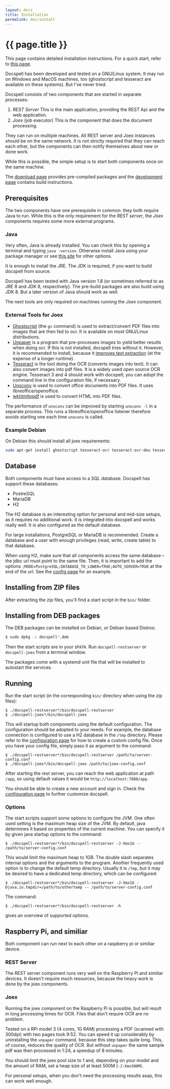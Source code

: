 ```yaml
---
layout: docs
title: Installation
permalink: doc/install
---
```


# {{ page.title }}

This page contains detailed installation instructions. For a quick
start, refer to [this page](../getit).

Docspell has been developed and tested on a GNU/Linux system. It may
run on Windows and MacOS machines, too (ghostscript and tesseract are
available on these systems). But I've never tried.

Docspell consists of two components that are started in separate
processes:

1. *REST Server* This is the main application, providing the REST Api
   and the web application.
2. *Joex* (job executor) This is the component that does the document
   processing.

They can run on multiple machines. All REST server and Joex instances
should be on the same network. It is not strictly required that they
can reach each other, but the components can then notify themselves
about new or done work.

While this is possible, the simple setup is to start both components
once on the same machine.

The [download page](https://github.com/eikek/docspell/releases)
provides pre-compiled packages and the [development page](../dev)
contains build instructions.


## Prerequisites

The two components have one prerequisite in common: they both require
Java to run. While this is the only requirement for the *REST server*,
the *Joex* components requires some more external programs.

### Java

Very often, Java is already installed. You can check this by opening a
terminal and typing `java -version`. Otherwise install Java using your
package manager or see [this site](https://adoptopenjdk.net/) for
other options.

It is enough to install the JRE. The JDK is required, if you want to
build docspell from source.

Docspell has been tested with Java version 1.8 (or sometimes referred
to as JRE 8 and JDK 8, respectively). The pre-build packages are also
build using JDK 8. But a later version of Java should work as well.

The next tools are only required on machines running the *Joex*
component.

### External Tools for Joex

- [Ghostscript](http://pages.cs.wisc.edu/~ghost/) (the `gs` command)
  is used to extract/convert PDF files into images that are then fed
  to ocr. It is available on most GNU/Linux distributions.
- [Unpaper](https://github.com/Flameeyes/unpaper) is a program that
  pre-processes images to yield better results when doing ocr. If this
  is not installed, docspell tries without it. However, it is
  recommended to install, because it [improves text
  extraction](https://github.com/tesseract-ocr/tesseract/wiki/ImproveQuality)
  (at the expense of a longer runtime).
- [Tesseract](https://github.com/tesseract-ocr/tesseract) is the tool
  doing the OCR (converts images into text). It can also convert
  images into pdf files. It is a widely used open source OCR engine.
  Tesseract 3 and 4 should work with docspell; you can adopt the
  command line in the configuration file, if necessary.
- [Unoconv](https://github.com/unoconv/unoconv) is used to convert
  office documents into PDF files. It uses libreoffice/openoffice.
- [wkhtmltopdf](https://wkhtmltopdf.org/) is used to convert HTML into
  PDF files.

The performance of `unoconv` can be improved by starting `unoconv -l`
in a separate process. This runs a libreoffice/openoffice listener
therefore avoids starting one each time `unoconv` is called.

### Example Debian

On Debian this should install all joex requirements:

``` bash
sudo apt-get install ghostscript tesseract-ocr tesseract-ocr-deu tesseract-ocr-eng unpaper unoconv wkhtmltopdf
```


## Database

Both components must have access to a SQL database. Docspell has
support these databases:

- PostreSQL
- MariaDB
- H2

The H2 database is an interesting option for personal and mid-size
setups, as it requires no additional work. It is integrated into
docspell and works really well. It is also configured as the default
database.

For large installations, PostgreSQL or MariaDB is recommended. Create
a database and a user with enough privileges (read, write, create
table) to that database.

When using H2, make sure that all components access the same database
– the jdbc url must point to the same file. Then, it is important to
add the options
`;MODE=PostgreSQL;DATABASE_TO_LOWER=TRUE;AUTO_SERVER=TRUE` at the end
of the url. See the [config page](configure#jdbc) for an example.


## Installing from ZIP files

After extracting the zip files, you'll find a start script in the
`bin/` folder.


## Installing from DEB packages

The DEB packages can be installed on Debian, or Debian based Distros:

``` bash
$ sudo dpkg -i docspell*.deb
```

Then the start scripts are in your `$PATH`. Run `docspell-restserver`
or `docspell-joex` from a terminal window.

The packages come with a systemd unit file that will be installed to
autostart the services.


## Running

Run the start script (in the corresponding `bin/` directory when using
the zip files):

```
$ ./docspell-restserver*/bin/docspell-restserver
$ ./docspell-joex*/bin/docspell-joex
```

This will startup both components using the default configuration. The
configuration should be adopted to your needs. For example, the
database connection is configured to use a H2 database in the `/tmp`
directory. Please refer to the [configuration page](configure) for how
to create a custom config file. Once you have your config file, simply
pass it as argument to the command:

```
$ ./docspell-restserver*/bin/docspell-restserver /path/to/server-config.conf
$ ./docspell-joex*/bin/docspell-joex /path/to/joex-config.conf
```

After starting the rest server, you can reach the web application at
path `/app`, so using default values it would be
`http://localhost:7880/app`.

You should be able to create a new account and sign in. Check the
[configuration page](configure) to further customize docspell.


### Options

The start scripts support some options to configure the JVM. One often
used setting is the maximum heap size of the JVM. By default, java
determines it based on properties of the current machine. You can
specify it by given java startup options to the command:

```
$ ./docspell-restserver*/bin/docspell-restserver -J-Xmx1G -- /path/to/server-config.conf
```

This would limit the maximum heap to 1GB. The double slash separates
internal options and the arguments to the program. Another frequently
used option is to change the default temp directory. Usually it is
`/tmp`, but it may be desired to have a dedicated temp directory,
which can be configured:

```
$ ./docspell-restserver*/bin/docspell-restserver -J-Xmx1G -Djava.io.tmpdir=/path/to/othertemp -- /path/to/server-config.conf
```

The command:

```
$ ./docspell-restserver*/bin/docspell-restserver -h
```

gives an overview of supported options.


## Raspberry Pi, and similiar

Both component can run next to each other on a raspberry pi or
similiar device.


### REST Server

The REST server component runs very well on the Raspberry Pi and
similiar devices. It doesn't require much resources, because the heavy
work is done by the joex components.


### Joex

Running the joex component on the Raspberry Pi is possible, but will
result in long processing times for OCR. Files that don't require OCR
are no problem.

Tested on a RPi model 3 (4 cores, 1G RAM) processing a PDF (scanned
with 300dpi) with two pages took 9:52. You can speed it up
considerably by uninstalling the `unpaper` command, because this step
takes quite long. This, of course, reduces the quality of OCR. But
without `unpaper` the same sample pdf was then processed in 1:24, a
speedup of 8 minutes.

You should limit the joex pool size to 1 and, depending on your model
and the amount of RAM, set a heap size of at least 500M
(`-J-Xmx500M`).

For personal setups, when you don't need the processing results asap,
this can work well enough.
